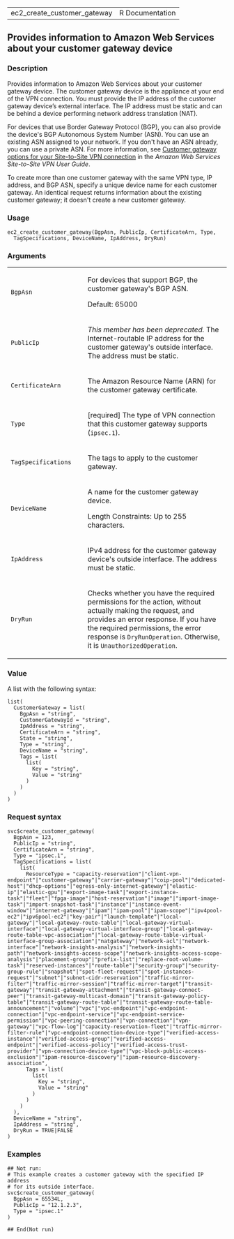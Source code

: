 <table style="width: 100%;">
<tbody>
<tr class="odd">
<td>ec2_create_customer_gateway</td>
<td style="text-align: right;">R Documentation</td>
</tr>
</tbody>
</table>

## Provides information to Amazon Web Services about your customer gateway device

### Description

Provides information to Amazon Web Services about your customer gateway
device. The customer gateway device is the appliance at your end of the
VPN connection. You must provide the IP address of the customer gateway
device’s external interface. The IP address must be static and can be
behind a device performing network address translation (NAT).

For devices that use Border Gateway Protocol (BGP), you can also provide
the device's BGP Autonomous System Number (ASN). You can use an existing
ASN assigned to your network. If you don't have an ASN already, you can
use a private ASN. For more information, see [Customer gateway options
for your Site-to-Site VPN
connection](https://docs.aws.amazon.com/vpn/latest/s2svpn/cgw-options.html)
in the *Amazon Web Services Site-to-Site VPN User Guide*.

To create more than one customer gateway with the same VPN type, IP
address, and BGP ASN, specify a unique device name for each customer
gateway. An identical request returns information about the existing
customer gateway; it doesn't create a new customer gateway.

### Usage

    ec2_create_customer_gateway(BgpAsn, PublicIp, CertificateArn, Type,
      TagSpecifications, DeviceName, IpAddress, DryRun)

### Arguments

<table>
<colgroup>
<col style="width: 35%" />
<col style="width: 65%" />
</colgroup>
<tbody>
<tr class="odd">
<td><code id="ec2_create_customer_gateway_:_BgpAsn">BgpAsn</code></td>
<td><p>For devices that support BGP, the customer gateway's BGP ASN.</p>
<p>Default: 65000</p></td>
</tr>
<tr class="even">
<td><code
id="ec2_create_customer_gateway_:_PublicIp">PublicIp</code></td>
<td><p><em>This member has been deprecated.</em> The Internet-routable
IP address for the customer gateway's outside interface. The address
must be static.</p></td>
</tr>
<tr class="odd">
<td><code
id="ec2_create_customer_gateway_:_CertificateArn">CertificateArn</code></td>
<td><p>The Amazon Resource Name (ARN) for the customer gateway
certificate.</p></td>
</tr>
<tr class="even">
<td><code id="ec2_create_customer_gateway_:_Type">Type</code></td>
<td><p>[required] The type of VPN connection that this customer gateway
supports (<code>ipsec.1</code>).</p></td>
</tr>
<tr class="odd">
<td><code
id="ec2_create_customer_gateway_:_TagSpecifications">TagSpecifications</code></td>
<td><p>The tags to apply to the customer gateway.</p></td>
</tr>
<tr class="even">
<td><code
id="ec2_create_customer_gateway_:_DeviceName">DeviceName</code></td>
<td><p>A name for the customer gateway device.</p>
<p>Length Constraints: Up to 255 characters.</p></td>
</tr>
<tr class="odd">
<td><code
id="ec2_create_customer_gateway_:_IpAddress">IpAddress</code></td>
<td><p>IPv4 address for the customer gateway device's outside interface.
The address must be static.</p></td>
</tr>
<tr class="even">
<td><code id="ec2_create_customer_gateway_:_DryRun">DryRun</code></td>
<td><p>Checks whether you have the required permissions for the action,
without actually making the request, and provides an error response. If
you have the required permissions, the error response is
<code>DryRunOperation</code>. Otherwise, it is
<code>UnauthorizedOperation</code>.</p></td>
</tr>
</tbody>
</table>

### Value

A list with the following syntax:

    list(
      CustomerGateway = list(
        BgpAsn = "string",
        CustomerGatewayId = "string",
        IpAddress = "string",
        CertificateArn = "string",
        State = "string",
        Type = "string",
        DeviceName = "string",
        Tags = list(
          list(
            Key = "string",
            Value = "string"
          )
        )
      )
    )

### Request syntax

    svc$create_customer_gateway(
      BgpAsn = 123,
      PublicIp = "string",
      CertificateArn = "string",
      Type = "ipsec.1",
      TagSpecifications = list(
        list(
          ResourceType = "capacity-reservation"|"client-vpn-endpoint"|"customer-gateway"|"carrier-gateway"|"coip-pool"|"dedicated-host"|"dhcp-options"|"egress-only-internet-gateway"|"elastic-ip"|"elastic-gpu"|"export-image-task"|"export-instance-task"|"fleet"|"fpga-image"|"host-reservation"|"image"|"import-image-task"|"import-snapshot-task"|"instance"|"instance-event-window"|"internet-gateway"|"ipam"|"ipam-pool"|"ipam-scope"|"ipv4pool-ec2"|"ipv6pool-ec2"|"key-pair"|"launch-template"|"local-gateway"|"local-gateway-route-table"|"local-gateway-virtual-interface"|"local-gateway-virtual-interface-group"|"local-gateway-route-table-vpc-association"|"local-gateway-route-table-virtual-interface-group-association"|"natgateway"|"network-acl"|"network-interface"|"network-insights-analysis"|"network-insights-path"|"network-insights-access-scope"|"network-insights-access-scope-analysis"|"placement-group"|"prefix-list"|"replace-root-volume-task"|"reserved-instances"|"route-table"|"security-group"|"security-group-rule"|"snapshot"|"spot-fleet-request"|"spot-instances-request"|"subnet"|"subnet-cidr-reservation"|"traffic-mirror-filter"|"traffic-mirror-session"|"traffic-mirror-target"|"transit-gateway"|"transit-gateway-attachment"|"transit-gateway-connect-peer"|"transit-gateway-multicast-domain"|"transit-gateway-policy-table"|"transit-gateway-route-table"|"transit-gateway-route-table-announcement"|"volume"|"vpc"|"vpc-endpoint"|"vpc-endpoint-connection"|"vpc-endpoint-service"|"vpc-endpoint-service-permission"|"vpc-peering-connection"|"vpn-connection"|"vpn-gateway"|"vpc-flow-log"|"capacity-reservation-fleet"|"traffic-mirror-filter-rule"|"vpc-endpoint-connection-device-type"|"verified-access-instance"|"verified-access-group"|"verified-access-endpoint"|"verified-access-policy"|"verified-access-trust-provider"|"vpn-connection-device-type"|"vpc-block-public-access-exclusion"|"ipam-resource-discovery"|"ipam-resource-discovery-association",
          Tags = list(
            list(
              Key = "string",
              Value = "string"
            )
          )
        )
      ),
      DeviceName = "string",
      IpAddress = "string",
      DryRun = TRUE|FALSE
    )

### Examples

    ## Not run: 
    # This example creates a customer gateway with the specified IP address
    # for its outside interface.
    svc$create_customer_gateway(
      BgpAsn = 65534L,
      PublicIp = "12.1.2.3",
      Type = "ipsec.1"
    )

    ## End(Not run)
